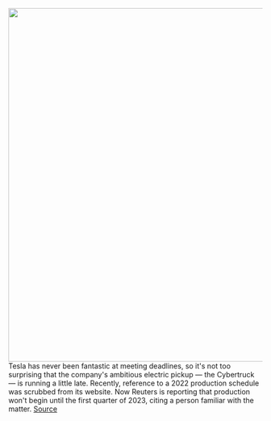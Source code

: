 <img src='https://cdn.vox-cdn.com/thumbor/0qRaJy54Rw_mLkADT4jtJSoPqpo=/0x0:5568x3580/1200x800/filters:focal(2339x1345:3229x2235)/cdn.vox-cdn.com/uploads/chorus_image/image/70382687/1183828053.0.jpg' width='700px' /><br/>
Tesla has never been fantastic at meeting deadlines, so it's not too surprising that the company's ambitious electric pickup — the Cybertruck — is running a little late. Recently, reference to a 2022 production schedule was scrubbed from its website. Now Reuters is reporting that production won't begin until the first quarter of 2023, citing a person familiar with the matter.
<a href='https://www.theverge.com/2022/1/13/22881646/tesla-cybertruck-production-date-2022-removed-website'> Source <a/>